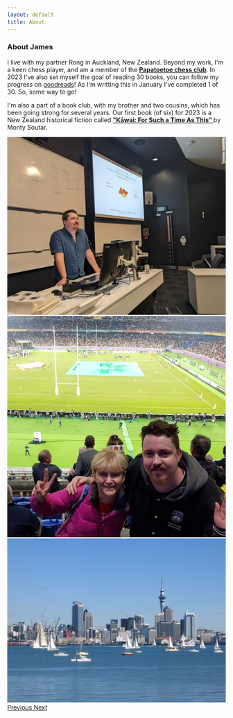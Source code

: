 ```yaml
---
layout: default
title: About
---
```

<!-- style="font-weight:bold" -->
<h3 class="mb-3">About James</h3>



<div class="container-fluid">
  <div class="row mb-4">
    <div class="col-sm-9 ">
    I live with my partner Rong in Auckland, New Zealand. Beyond my work, I'm a keen chess player, and am a member of the <b><a href="https://papatoetoechessclub.org.nz/">Papatoetoe chess club</a></b>. In 2023 I've also set myself the goal of reading 30 books, you can follow my progress on <a href="https://www.goodreads.com/user_challenges/40883878"> goodreads</a>! As I'm writting this in January I've completed 1 of 30. So, some way to go!

I'm also a part of a book club, with my brother and two cousins, which has been going strong for several years. Our first book (of six) for 2023 is a New Zealand historical fiction called <a href="https://www.goodreads.com/book/show/75564756-k-wai"><b>"Kāwai: For Such a Time As This" </b></a> by Monty Soutar. 
    </div>
    </div>

  <div class="row">
 
 <div id="carouselExampleControls" class="carousel slide" data-ride="carousel">
  <div class="carousel-inner">
    <div class="carousel-item active">
      <img class="d-block w-30" src="imgs\profile_lecture.jpg" alt="First slide">
    </div>
    <div class="carousel-item">
      <img class="d-block w-30" src="imgs\profile_rugby.jpg" alt="Second slide">
    </div>
    <div class="carousel-item">
      <img class="d-block w-30" src="imgs\profile_auckland.jpg" alt="Third slide">
    </div>
  </div>
  <a class="carousel-control-prev" href="#carouselExampleControls" role="button" data-slide="prev">
    <span class="carousel-control-prev-icon" aria-hidden="true"></span>
    <span class="sr-only">Previous</span>
  </a>
  <a class="carousel-control-next" href="#carouselExampleControls" role="button" data-slide="next">
    <span class="carousel-control-next-icon" aria-hidden="true"></span>
    <span class="sr-only">Next</span>
  </a>
</div>

  </div>
</div>

